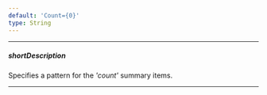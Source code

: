 ```yaml
---
default: 'Count={0}'
type: String
---
```

---
##### shortDescription
Specifies a pattern for the *'count'* summary items.

---
